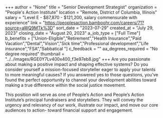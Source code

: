 +++
author = "None"
title = "Senior Development Strategist"
organization = "People's Action Institute"
location = "Remote, District of Columbia, Illinois"
salary = "Level E - $87,870 - $121,200, salary commensurate with experience"
link = "https://peoplesaction.bamboohr.com/careers/71?source=aWQ9MTk%3D"
sort_date = "2023-07-29"
created_at = "July 29, 2023"
closing_date = "August 20, 2023"
a_job_type = ["Full Time"]
b_benefits = ["Union-Eligible","Retirement","Health Insurance","Paid Vacation","Dental","Vision","Sick time","Professional development","Life insurance","FSA","Sabbatical "]
c_feedback = ""
aa_degrees_required = "No degree required"
thumbnail = "../../images/RGE0Y7Lv400x400_f3e97eb8.jpg"
+++
Are you passionate about making a positive impact and shaping effective systems? Do you consider yourself a mission-focused storyteller eager to apply your talents to more meaningful causes? If you answered yes to those questions, you’ve found the perfect opportunity to channel your development abilities toward making a true difference within the social justice movement. 

This position will serve as one of People’s Action and People’s Action Institute’s principal fundraisers and storytellers. They will convey the urgency and relevancy of our work, illustrate our impact, and move our core audiences to action- toward financial support and engagement.
